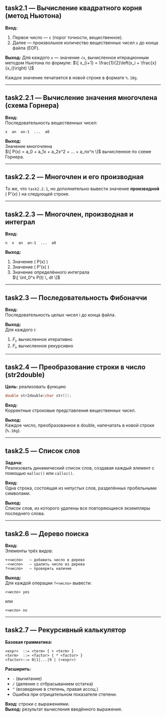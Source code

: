 ## task2.1 — Вычисление квадратного корня (метод Ньютона)

**Вход:**
1. Первое число — `ε` (порог точности, вещественное).
2. Далее — произвольное количество вещественных чисел `x` до конца файла (EOF).

**Выход:**
Для каждого `x` — значение `√x`, вычисленное итерационным методом Ньютона по формуле:
$\[ x_{i+1} = \frac{1}{2}\left(x_i + \frac{x}{x_i}\right) \]$

Каждое значение печатается в новой строке в формате `%.10g`.

---

## task2.2.1 — Вычисление значения многочлена (схема Горнера)

**Вход:**  
Последовательность вещественных чисел:
```
x  an  an-1  ...  a0
```

**Выход:**  
Значение многочлена  
$\[ P(x) = a_0 + a_1x + a_2x^2 + ... + a_nx^n \]$
вычисленное по схеме Горнера.

---

## task2.2.2 — Многочлен и его производная

То же, что `task2.2.1`, но дополнительно вывести значение **производной** \( P'(x) \) на следующей строке.

---

## task2.2.3 — Многочлен, производная и интеграл

**Вход:**  
```
n  x  an  an-1  ...  a0
```

**Выход:**
1. Значение \( P(x) \)
2. Значение \( P'(x) \)
3. Значение определённого интеграла  
   $\[ \int_0^x P(t) \, dt \]$

---

## task2.3 — Последовательность Фибоначчи

**Вход:**  
Последовательность целых чисел i до конца файла.

**Выход:**  
Для каждого i:
1. $F_i$, вычисленное итеративно  
2. $F_i$, вычисленное рекурсивно

---

## task2.4 — Преобразование строки в число (str2double)

**Цель:** реализовать функцию  
```c
double str2double(char str[]);
```

**Вход:**  
Корректные строковые представления вещественных чисел.

**Выход:**  
Каждое число, преобразованное в double, напечатать в новой строке (`%.10g`).

---

## task2.5 — Список слов

**Задача:**  
Реализовать динамический список слов, создавая каждый элемент с помощью `malloc()` или `calloc()`.

**Вход:**  
Одна строка, состоящая из непустых слов, разделённых пробельными символами.

**Выход:**  
Список слов, из которого удалены все повторяющиеся экземпляры последнего слова.  

---

## task2.6 — Дерево поиска

**Вход:**  
Элементы трёх видов:
```
+<число>   — добавить число в дерево
-<число>   — удалить число из дерева
?<число>   — проверить наличие
```

**Выход:**  
Для каждой операции `?<число>` вывести:
```
<число> yes
```
или
```
<число> no
```

---

## task2.7 — Рекурсивный калькулятор

**Базовая грамматика:**
```
<expr>  ::= <term> { + <term> }
<term>  ::= <factor> { * <factor> }
<factor>::= 0|1|...|9 | (<expr>)
```

**Расширить:**
- `-` (вычитание)
- `/` (деление с отбрасыванием остатка)
- `^` (возведение в степень, правая ассоц.)
- Ошибка при отрицательном показателе степени.

**Вход:** строки с выражениями.  
**Выход:** результат вычисления введённого выражения.
